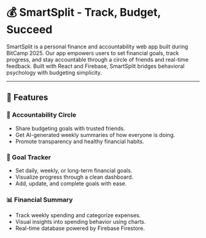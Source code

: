 # 💰 SmartSplit - Track, Budget, Succeed

SmartSplit is a personal finance and accountability web app built during BitCamp 2025. Our app empowers users to set financial goals, track progress, and stay accountable through a circle of friends and real-time feedback. Built with React and Firebase, SmartSplit bridges behavioral psychology with budgeting simplicity.

---

## 📌 Features

### 🧠 Accountability Circle
- Share budgeting goals with trusted friends.
- Get AI-generated weekly summaries of how everyone is doing.
- Promote transparency and healthy financial habits.

### 🎯 Goal Tracker
- Set daily, weekly, or long-term financial goals.
- Visualize progress through a clean dashboard.
- Add, update, and complete goals with ease.

### 📊 Financial Summary
- Track weekly spending and categorize expenses.
- Visual insights into spending behavior using charts.
- Real-time database powered by Firebase Firestore.


